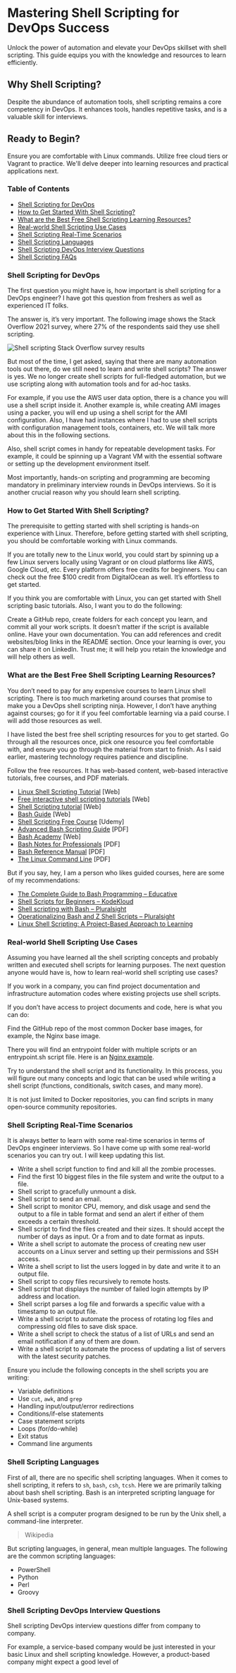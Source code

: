 # Mastering Shell Scripting for DevOps Success
Unlock the power of automation and elevate your DevOps skillset with shell scripting. This guide equips you with the knowledge and resources to learn efficiently.

## Why Shell Scripting?
Despite the abundance of automation tools, shell scripting remains a core competency in DevOps. It enhances tools, handles repetitive tasks, and is a valuable skill for interviews.

## Ready to Begin?
Ensure you are comfortable with Linux commands. Utilize free cloud tiers or Vagrant to practice. We'll delve deeper into learning resources and practical applications next.

### Table of Contents
- [Shell Scripting for DevOps](#shell-scripting-for-devops)
- [How to Get Started With Shell Scripting?](#how-to-get-started-with-shell-scripting)
- [What are the Best Free Shell Scripting Learning Resources?](#what-are-the-best-free-shell-scripting-learning-resources)
- [Real-world Shell Scripting Use Cases](#real-world-shell-scripting-use-cases)
- [Shell Scripting Real-Time Scenarios](#shell-scripting-real-time-scenarios)
- [Shell Scripting Languages](#shell-scripting-languages)
- [Shell Scripting DevOps Interview Questions](#shell-scripting-devops-interview-questions)
- [Shell Scripting FAQs](#shell-scripting-faqs)

### Shell Scripting for DevOps

The first question you might have is, how important is shell scripting for a DevOps engineer? I have got this question from freshers as well as experienced IT folks.

The answer is, it’s very important. The following image shows the Stack Overflow 2021 survey, where 27% of the respondents said they use shell scripting.

![Shell scripting Stack Overflow survey results](link-to-image)

But most of the time, I get asked, saying that there are many automation tools out there, do we still need to learn and write shell scripts? The answer is yes. We no longer create shell scripts for full-fledged automation, but we use scripting along with automation tools and for ad-hoc tasks.

For example, if you use the AWS user data option, there is a chance you will use a shell script inside it. Another example is, while creating AMI images using a packer, you will end up using a shell script for the AMI configuration. Also, I have had instances where I had to use shell scripts with configuration management tools, containers, etc. We will talk more about this in the following sections.

Also, shell script comes in handy for repeatable development tasks. For example, it could be spinning up a Vagrant VM with the essential software or setting up the development environment itself.

Most importantly, hands-on scripting and programming are becoming mandatory in preliminary interview rounds in DevOps interviews. So it is another crucial reason why you should learn shell scripting.

### How to Get Started With Shell Scripting?

The prerequisite to getting started with shell scripting is hands-on experience with Linux. Therefore, before getting started with shell scripting, you should be comfortable working with Linux commands.

If you are totally new to the Linux world, you could start by spinning up a few Linux servers locally using Vagrant or on cloud platforms like AWS, Google Cloud, etc. Every platform offers free credits for beginners. You can check out the free $100 credit from DigitalOcean as well. It’s effortless to get started.

If you think you are comfortable with Linux, you can get started with Shell scripting basic tutorials. Also, I want you to do the following:

Create a GitHub repo, create folders for each concept you learn, and commit all your work scripts. It doesn’t matter if the script is available online. Have your own documentation. You can add references and credit websites/blog links in the README section. Once your learning is over, you can share it on LinkedIn. Trust me; it will help you retain the knowledge and will help others as well.

### What are the Best Free Shell Scripting Learning Resources?

You don’t need to pay for any expensive courses to learn Linux shell scripting. There is too much marketing around courses that promise to make you a DevOps shell scripting ninja. However, I don’t have anything against courses; go for it if you feel comfortable learning via a paid course. I will add those resources as well.

I have listed the best free shell scripting resources for you to get started. Go through all the resources once, pick one resource you feel comfortable with, and ensure you go through the material from start to finish. As I said earlier, mastering technology requires patience and discipline.

Follow the free resources. It has web-based content, web-based interactive tutorials, free courses, and PDF materials.

- [Linux Shell Scripting Tutorial](link-to-tutorial) [Web]
- [Free interactive shell scripting tutorials](link-to-tutorial) [Web]
- [Shell Scripting tutorial](link-to-tutorial) [Web]
- [Bash Guide](link-to-guide) [Web]
- [Shell Scripting Free Course](link-to-course) [Udemy]
- [Advanced Bash Scripting Guide](link-to-guide) [PDF]
- [Bash Academy](link-to-academy) [Web]
- [Bash Notes for Professionals](link-to-notes) [PDF]
- [Bash Reference Manual](link-to-manual) [PDF]
- [The Linux Command Line](link-to-command-line) [PDF]

But if you say, hey, I am a person who likes guided courses, here are some of my recommendations:

- [The Complete Guide to Bash Programming – Educative](link-to-course)
- [Shell Scripts for Beginners – KodeKloud](link-to-course)
- [Shell scripting with Bash – Pluralsight](link-to-course)
- [Operationalizing Bash and Z Shell Scripts – Pluralsight](link-to-course)
- [Linux Shell Scripting: A Project-Based Approach to Learning](link-to-course)

### Real-world Shell Scripting Use Cases

Assuming you have learned all the shell scripting concepts and probably written and executed shell scripts for learning purposes. The next question anyone would have is, how to learn real-world shell scripting use cases?

If you work in a company, you can find project documentation and infrastructure automation codes where existing projects use shell scripts.

If you don’t have access to project documents and code, here is what you can do:

Find the GitHub repo of the most common Docker base images, for example, the Nginx base image.

There you will find an entrypoint folder with multiple scripts or an entrypoint.sh script file. Here is an [Nginx example](link-to-nginx-example).

Try to understand the shell script and its functionality. In this process, you will figure out many concepts and logic that can be used while writing a shell script (functions, conditionals, switch cases, and many more).

It is not just limited to Docker repositories, you can find scripts in many open-source community repositories.

### Shell Scripting Real-Time Scenarios

It is always better to learn with some real-time scenarios in terms of DevOps engineer interviews. So I have come up with some real-world scenarios you can try out. I will keep updating this list.

- Write a shell script function to find and kill all the zombie processes.
- Find the first 10 biggest files in the file system and write the output to a file.
- Shell script to gracefully unmount a disk.
- Shell script to send an email.
- Shell script to monitor CPU, memory, and disk usage and send the output to a file in table format and send an alert if either of them exceeds a certain threshold.
- Shell script to find the files created and their sizes. It should accept the number of days as input. Or a from and to date format as inputs.
- Write a shell script to automate the process of creating new user accounts on a Linux server and setting up their permissions and SSH access.
- Write a shell script to list the users logged in by date and write it to an output file.
- Shell script to copy files recursively to remote hosts.
- Shell script that displays the number of failed login attempts by IP address and location.
- Shell script parses a log file and forwards a specific value with a timestamp to an output file.
- Write a shell script to automate the process of rotating log files and compressing old files to save disk space.
- Write a shell script to check the status of a list of URLs and send an email notification if any of them are down.
- Write a shell script to automate the process of updating a list of servers with the latest security patches.

Ensure you include the following concepts in the shell scripts you are writing:

- Variable definitions
- Use `cut`, `awk`, and `grep`
- Handling input/output/error redirections
- Conditions/if-else statements
- Case statement scripts
- Loops (for/do-while)
- Exit status
- Command line arguments

### Shell Scripting Languages

First of all, there are no specific shell scripting languages. When it comes to shell scripting, it refers to `sh`, `bash`, `csh`, `tcsh`. Here we are primarily talking about bash shell scripting. Bash is an interpreted scripting language for Unix-based systems.

A shell script is a computer program designed to be run by the Unix shell, a command-line interpreter. 

> Wikipedia

But scripting languages, in general, mean multiple languages. The following are the common scripting languages:

- PowerShell
- Python
- Perl
- Groovy

### Shell Scripting DevOps Interview Questions

Shell scripting DevOps interview questions differ from company to company.

For example, a service-based company would be just interested in your basic Linux and shell scripting knowledge. However, a product-based company might expect a good level of

